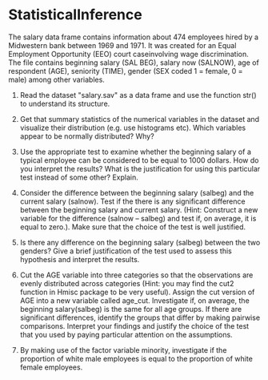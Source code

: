 # StatisticalInference

The salary data frame contains information about 474 employees hired by a Midwestern bank between 1969 and 1971. It was created for an Equal Employment Opportunity (EEO) court caseinvolving wage discrimination. The file contains beginning salary (SAL BEG), salary now (SALNOW), age of respondent (AGE), seniority (TIME), gender (SEX coded 1 = female, 0 = male) among other variables.

1. Read the dataset "salary.sav" as a data frame and use the function str() to understand its structure.

2. Get that summary statistics of the numerical variables in the dataset and visualize their distribution (e.g. use histograms etc). Which variables appear to be normally distributed? Why?

3. Use the appropriate test to examine whether the beginning salary of a typical employee can be considered to be equal to 1000 dollars. How do you interpret the results? What is the justification for using this particular test instead of some other? Explain.

4. Consider the difference between the beginning salary (salbeg) and the current salary (salnow). Test if the there is any significant difference between the beginning salary and current salary. (Hint: Construct a new variable for the difference (salnow – salbeg) and test if, on average, it is equal to zero.). Make sure that the choice of the test is well justified.

5. Is there any difference on the beginning salary (salbeg) between the two genders? Give a brief justification of the test used to assess this hypothesis and interpret the results.

6. Cut the AGE variable into three categories so that the observations are evenly distributed across categories (Hint: you may find the cut2 function in Hmisc package to be very useful). Assign the cut version of AGE into a new variable called age_cut. Investigate if, on average, the beginning salary(salbeg) is the same for all age groups. If there are significant differences, identify the groups that differ by making pairwise comparisons. Interpret your findings and justify the choice of the test that you used by paying particular attention on the assumptions.

7. By making use of the factor variable minority, investigate if the proportion of white male employees is equal to the proportion of white female employees.
